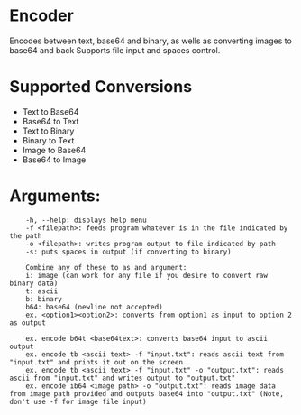 # Encoder
Encodes between text, base64 and binary, as wells as converting images to base64 and back
Supports file input and spaces control.
# Supported Conversions
  - Text to Base64
  - Base64 to Text
  - Text to Binary
  - Binary to Text
  - Image to Base64
  - Base64 to Image
# Arguments:
		-h, --help: displays help menu
		-f <filepath>: feeds program whatever is in the file indicated by the path
		-o <filepath>: writes program output to file indicated by path
		-s: puts spaces in output (if converting to binary)
		
		Combine any of these to as and argument:
		i: image (can work for any file if you desire to convert raw binary data)
		t: ascii
		b: binary
		b64: base64 (newline not accepted)
		ex. <option1><option2>: converts from option1 as input to option 2 as output

		ex. encode b64t <base64text>: converts base64 input to ascii output
		ex. encode tb <ascii text> -f "input.txt": reads ascii text from "input.txt" and prints it out on the screen
		ex. encode tb <ascii text> -f "input.txt" -o "output.txt": reads ascii from "input.txt" and writes output to "output.txt"
		ex. encode ib64 <image path> -o "output.txt": reads image data from image path provided and outputs base64 into "output.txt" (Note, don't use -f for image file input)

